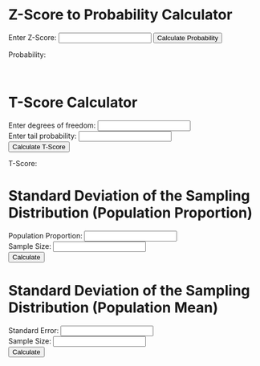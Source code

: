 # Z-Score to Probability Calculator

<script src="https://cdnjs.cloudflare.com/ajax/libs/jstat/1.8.1/jstat.min.js"></script>


<form>
    <label for="z-score">Enter Z-Score:</label>
    <input type="text" id="z-score" name="z-score">
    <button type="button" onclick="calculateProbability()">Calculate Probability</button>
</form>
<p>Probability: <span id="result"></span></p>

<script>
    function calculateProbability() {
        var z = document.getElementById("z-score").value;
        var p = jStat.normal.cdf(z, 0, 1);
        document.getElementById("result").innerHTML = p.toFixed(4);
    }
</script>

<br>

# T-Score Calculator

<form>
    <label for="df">Enter degrees of freedom:</label>
    <input type="text" id="df"><br>
    <label for="tp">Enter tail probability:</label>
    <input type="text" id="prob"><br>
    <button type="button" onclick="calculateTScore()">Calculate T-Score</button>
</form>

<p>T-Score: <span id="tScore"></span></p>

<script>
    function calculateTScore() {
        var df = document.getElementById("df").value;
        var prob = document.getElementById("prob").value;
        var tScore = jStat.studentt.inv(prob, df);
        document.getElementById("tScore").innerHTML = tScore;
    }
</script>


# Standard Deviation of the Sampling Distribution (Population Proportion)

<form>
    <label for="proportion">Population Proportion:</label>
    <input type="text" id="proportion" name="proportion"><br>
    <label for="sampleSize">Sample Size:</label>
    <input type="text" id="ssSD" name="sampleSize"><br>
    <button type="button" onclick="calculateSD()">Calculate</button>
</form>
<p id="result1"></p>
<script>
    function calculateSD() {
        var proportion = document.getElementById("proportion").value;
        var ssSD = document.getElementById("ssSD").value;
        var stddev = Math.sqrt((proportion*(1-proportion))/ssSD);
        document.getElementById("result1").innerHTML = "Standard deviation of the sampling distribution: " + stddev;
    }
</script>


# Standard Deviation of the Sampling Distribution (Population Mean)

<form>
    <label for="standardError">Standard Error:</label>
    <input type="text" id="standardError" name="standardError"><br>
    <label for="sampleSize">Sample Size:</label>
    <input type="text" id="ssSE" name="sampleSize"><br>
    <button type="button" onclick="calculateSE()">Calculate</button>
</form>
<p id="result2"></p>
<script>
    function calculateSE() {
        var standardError = document.getElementById("standardError").value;
        var ssSE = document.getElementById("ssSE").value;
        var standarddev = standardError / Math.sqrt(ssSE);
        document.getElementById("result2").innerHTML = "Standard deviation of the sampling distribution: " + standarddev;
    }
</script>